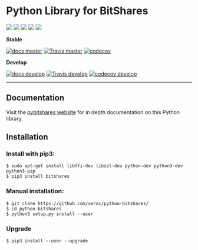 # Python Library for BitShares

![](https://img.shields.io/pypi/v/bitshares.svg?style=for-the-badge)
![](https://img.shields.io/github/release/xeroc/python-bitshares.svg?style=for-the-badge)
![](https://img.shields.io/github/downloads/xeroc/python-bitshares/total.svg?style=for-the-badge)
![](https://img.shields.io/pypi/pyversions/bitshares.svg?style=for-the-badge)
![](https://img.shields.io/pypi/l/bitshares.svg?style=for-the-badge)

**Stable**

[![docs master](https://readthedocs.org/projects/python-bitshares/badge/?version=latest)](http://python-bitshares.readthedocs.io/en/latest/)
[![Travis master](https://travis-ci.org/xeroc/python-bitshares.png?branch=master)](https://travis-ci.org/xeroc/python-bitshares)
[![codecov](https://codecov.io/gh/xeroc/python-bitshares/branch/master/graph/badge.svg)](https://codecov.io/gh/xeroc/python-bitshares)

**Develop**

[![docs develop](https://readthedocs.org/projects/python-bitshares/badge/?version=develop)](http://python-bitshares.readthedocs.io/en/develop/)
[![Travis develop](https://travis-ci.org/xeroc/python-bitshares.png?branch=develop)](https://travis-ci.org/xeroc/python-bitshares)
[![codecov develop](https://codecov.io/gh/xeroc/python-bitshares/branch/develop/graph/badge.svg)](https://codecov.io/gh/xeroc/python-bitshares)

---

## Documentation

Visit the [pybitshares website](http://docs.pybitshares.com/en/latest/) for in depth documentation on this Python library.

## Installation

### Install with pip3:
```
$ sudo apt-get install libffi-dev libssl-dev python-dev python3-dev python3-pip
$ pip3 install bitshares
```

### Manual installation:
```
$ git clone https://github.com/xeroc/python-bitshares/
$ cd python-bitshares
$ python3 setup.py install --user
```

### Upgrade
```
$ pip3 install --user --upgrade
```
